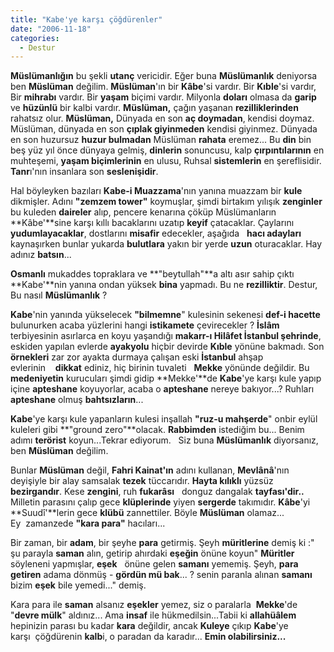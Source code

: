 ```yaml
---
title: "Kabe'ye karşı çöğdürenler"
date: "2006-11-18"
categories: 
  - Destur
---
```


**Müslümanlığın** bu şekli **utanç** vericidir. Eğer buna **Müslümanlık** deniyorsa ben **Müslüman** değilim. **Müslüman**'ın bir **Kâbe**'si vardır. Bir **Kıble**'si vardır, Bir **mihrabı** vardır. Bir **yaşam** biçimi vardır. Milyonla **doları** olmasa da **garip** ve **hüzünlü** bir kalbi vardır. **Müslüman,** çağın yaşanan **rezilliklerinden** rahatsız olur. **Müslüman,** Dünyada en son **aç doymadan**, kendisi doymaz. Müslüman, dünyada en son **çıplak giyinmeden** kendisi giyinmez. Dünyada en son huzursuz **huzur bulmadan** Müslüman **rahata** eremez... Bu **din** bin beş yüz yıl önce dünyaya gelmiş, **dinlerin** sonuncusu, kalp **çırpıntılarının** en muhteşemi, **yaşam biçimlerinin** en ulusu, Ruhsal **sistemlerin** en şereflisidir. **Tanr**ı'nın insanlara son **seslenişidir**.

Hal böyleyken bazıları **Kabe-i Muazzama**'nın yanına muazzam bir **kule** dikmişler. Adını **"zemzem tower"** koymuşlar, şimdi birtakım yılışık **zenginler** bu kuleden **daireler** alıp, pencere kenarına çöküp Müslümanların **Kâbe'**sine karşı kıllı bacaklarını uzatıp **keyif** çatacaklar. Çaylarını **yudumlayacaklar**, dostlarını **misafir** edecekler, aşağıda   **hacı adayları** kaynaşırken bunlar yukarda **bulutlara** yakın bir yerde **uzun** oturacaklar. Hay adınız **batsın**...

**Osmanlı** mukaddes topraklara ve **"beytullah"**a altı asır sahip çıktı **Kabe'**nin yanına ondan yüksek **bina** yapmadı. Bu ne **rezilliktir**. Destur, Bu nasıl **Müslümanlık** ?

**Kabe**'nin yanında yükselecek **"bilmemne**" kulesinin sekenesi **def-i hacette** bulunurken acaba yüzlerini hangi **istikamete** çevirecekler ? **İslâm** terbiyesinin asırlarca en koyu yaşandığı **makarr-ı Hilâfet İstanbul şehrinde**, eskiden yapılan evlerde **ayakyolu** hiçbir devirde **Kıble** yönüne bakmadı. Son **örnekleri** zar zor ayakta durmaya çalışan eski **İstanbul** ahşap evlerinin    **dikkat** ediniz, hiç birinin tuvaleti   **Mekke** yönünde değildir. Bu **medeniyetin** kurucuları şimdi gidip **Mekke'**de **Kabe**'ye karşı kule yapıp içine **apteshane** koyuyorlar, acaba o **apteshane** nereye bakıyor...? Ruhları **apteshane** olmuş **bahtsızların**...

**Kabe**'ye karşı kule yapanların kulesi inşallah **"ruz-u mahşerde**" onbir eylül kuleleri gibi **"ground zero"**olacak. **Rabbimden** istediğim bu... Benim adımı **terörist** koyun...Tekrar ediyorum.   Siz buna **Müslümanlık** diyorsanız,   ben **Müslüman** değilim.  

Bunlar **Müslüman** değil, **Fahri Kainat'ın** adını kullanan, **Mevlânâ**'nın deyişiyle bir alay samsalak **tezek** tüccarıdır. **Hayta kılıklı** yüzsüz **bezirgandır**. Kese **zengini**, ruh **fukarâsı**   donguz dangalak **tayfası'**dir.**.** Milletin parasını çalıp gece **klüplerinde** yiyen **sergerde** takımıdır. **Kâbe**'yi **Suudî'**lerin gece **klübü** zannettiler. Böyle **Müslüman** olamaz... Ey  zamanzede **"kara para"** hacıları...

Bir zaman, bir **adam**, bir şeyhe **para** getirmiş. Şeyh **müritlerine** demiş ki :" şu parayla **saman** alın, getirip ahırdaki **eşeğin** önüne koyun" **Müritler** söyleneni yapmışlar, **eşek**   önüne gelen **samanı** yememiş. Şeyh, **para getiren** adama dönmüş - **gördün mü bak**... ? senin paranla alınan **samanı** bizim **eşek** bile yemedi..." demiş.

Kara para ile **saman** alsanız **eşekler** yemez, siz o paralarla  **Mekke**'de "**devre mülk**" aldınız... Ama **insaf** ile hükmedilsin...Tabii ki **allahüâlem** hepinizin parası bu kadar **kara** değildir, ancak **Kuleye** çıkıp **Kabe**'ye karşı  çöğdürenin **kalb**i, o paradan da karadır... **Emin olabilirsiniz...**
